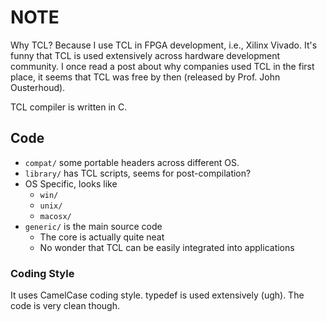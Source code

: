 # NOTE

Why TCL? Because I use TCL in FPGA development, i.e., Xilinx Vivado.
It's funny that TCL is used extensively across hardware development community.
I once read a post about why companies used TCL in the first place, it seems
that TCL was free by then (released by Prof. John Ousterhoud).

TCL compiler is written in C.

## Code

- `compat/` some portable headers across different OS.
- `library/` has TCL scripts, seems for post-compilation?
- OS Specific, looks like
	- `win/`
	- `unix/`
	- `macosx/`
- `generic/` is the main source code
	- The core is actually quite neat
	- No wonder that TCL can be easily integrated into applications


### Coding Style

It uses CamelCase coding style. typedef is used extensively (ugh).
The code is very clean though.
